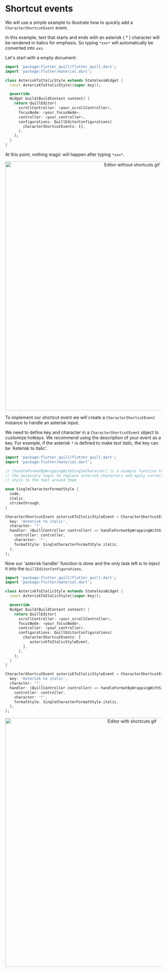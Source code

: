 # Shortcut events

We will use a simple example to illustrate how to quickly add a `CharacterShortcutEvent` event.

In this example, text that starts and ends with an asterisk ( * ) character will be rendered in italics for emphasis. So typing `*xxx*` will automatically be converted into _`xxx`_.

Let's start with a empty document:

```dart
import 'package:flutter_quill/flutter_quill.dart';
import 'package:flutter/material.dart';

class AsteriskToItalicStyle extends StatelessWidget {
  const AsteriskToItalicStyle({super.key});

  @override
  Widget build(BuildContext context) {
    return QuillEditor(
      scrollController: <your_scrollController>,
      focusNode: <your_focusNode>,
      controller: <your_controller>,
      configurations: QuillEditorConfigurations(
        characterShortcutEvents: [],
      ),
    );
  }
}
```

At this point, nothing magic will happen after typing `*xxx*`.

<p align="center">
   <img src="https://github.com/user-attachments/assets/c08a3fdf-021d-4bde-b1b1-ef44c9793533" width="800px" alt="Editor without shortcuts gif">
</p>

To implement our shortcut event we will create a `CharacterShortcutEvent` instance to handle an asterisk input.

We need to define key and character in a `CharacterShortcutEvent` object to customize hotkeys. We recommend using the description of your event as a key. For example, if the asterisk `*` is defined to make text italic, the key can be 'Asterisk to italic'.

```dart
import 'package:flutter_quill/flutter_quill.dart';
import 'package:flutter/material.dart';

// [handleFormatByWrappingWithSingleCharacter] is a example function that contains 
// the necessary logic to replace asterisk characters and apply correctly the 
// style to the text around them 

enum SingleCharacterFormatStyle {
  code,
  italic,
  strikethrough,
}

CharacterShortcutEvent asteriskToItalicStyleEvent = CharacterShortcutEvent(
  key: 'Asterisk to italic',
  character: '*',
  handler: (QuillController controller) => handleFormatByWrappingWithSingleCharacter(
    controller: controller,
    character: '*',
    formatStyle: SingleCharacterFormatStyle.italic,
  ),
);
```

Now our 'asterisk handler' function is done and the only task left is to inject it into the `QuillEditorConfigurations`.

```dart
import 'package:flutter_quill/flutter_quill.dart';
import 'package:flutter/material.dart';

class AsteriskToItalicStyle extends StatelessWidget {
  const AsteriskToItalicStyle({super.key});

  @override
  Widget build(BuildContext context) {
    return QuillEditor(
      scrollController: <your_scrollController>,
      focusNode: <your_focusNode>,
      controller: <your_controller>,
      configurations: QuillEditorConfigurations(
        characterShortcutEvents: [
           asteriskToItalicStyleEvent,
        ],
      ),
    );
  }
}

CharacterShortcutEvent asteriskToItalicStyleEvent = CharacterShortcutEvent(
  key: 'Asterisk to italic',
  character: '*',
  handler: (QuillController controller) => handleFormatByWrappingWithSingleCharacter(
    controller: controller,
    character: '*',
    formatStyle: SingleCharacterFormatStyle.italic,
  ),
);
```
<p align="center">
   <img src="https://github.com/user-attachments/assets/35e74cbf-1bd8-462d-bb90-50d712012c90" width="800px" alt="Editor with shortcuts gif">
</p>

